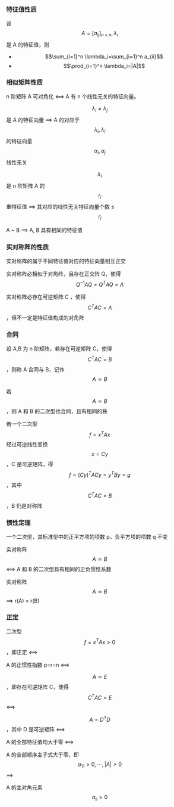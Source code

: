 ### 特征值性质

设 $$A=[a_{ij}]_{n \times n}, \lambda_i$$ 是 A 的特征值，则

- $$\sum_{i=1}^n \lambda_i=\sum_{i=1}^n a_{ii}$$ 
- $$\prod_{i=1}^n \lambda_i=|A|$$ 

### 相似矩阵性质

n 阶矩阵 A 可对角化 <==> A 有 n 个线性无关的特征向量。

$$\lambda_i \neq \lambda_j$$ 是 A 的特征向量 ==> A 的对应于 $$\lambda_i, \lambda_i$$ 的特征向量 $$\alpha_i, \alpha_j$$ 线性无关

$$\lambda_i$$ 是 n 阶矩阵 A 的 $$r_i$$ 重特征值 ==> 其对应的线性无关特征向量个数 ≤  $$r_i$$ 

A ~ B ==> A, B 具有相同的特征值

### 实对称阵的性质

实对称阵的属于不同特征值对应的特征向量相互正交

实对称阵必相似于对角阵，且存在正交阵 Q，使得 $$Q^{-1}AQ=Q^TAQ=\Lambda$$  

实对称阵必存在可逆矩阵 C ，使得 $$C^TAC=\Lambda$$ ，但不一定是特征值构成的对角阵

### 合同

设 A,B 为 n 阶矩阵，若存在可逆矩阵 C，使得 $$C^TAC=B$$ ，则称 A 合同与 B，记作 $$A \simeq B$$ 

若 $$A \simeq B$$ ，则 A 和 B 的二次型也合同，且有相同的秩

若一个二次型 $$f=x^TAx$$ 经过可逆线性变换 $$x=Cy$$ ，C 是可逆矩阵，得 $$f=(Cy)^TACy=y^TBy=g$$ ，其中 $$C^TAC=B$$ ，B 仍是对称阵

### 惯性定理

一个二次型，其标准型中的正平方项的项数 p，负平方项的项数 q 不变

实对称阵 $$A \simeq B$$ <==> A 和 B 的二次型具有相同的正负惯性系数

实对称阵 $$A \simeq B$$ ==> r(A) = r(B)

### 正定

二次型 $$f=x^TAx>0$$ ，即正定 <==>

A 的正惯性指数 p=r=n <==>

$$A \simeq E$$ ，即存在可逆矩阵 C，使得 $$C^TAC=E$$ <==>

$$A=D^TD$$ ，其中 D 是可逆矩阵 <==>

A 的全部特征值均大于零 <==>

A 的全部顺序主子式大于零，即 $$a_{11}>0, \cdots, |A|>0$$ ==>

A 的主对角元素 $$a_{ii}>0$$ 





